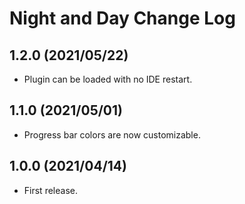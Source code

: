 # Night and Day Change Log

## 1.2.0 (2021/05/22)
* Plugin can be loaded with no IDE restart.

## 1.1.0 (2021/05/01)
* Progress bar colors are now customizable.

## 1.0.0 (2021/04/14)
* First release.
